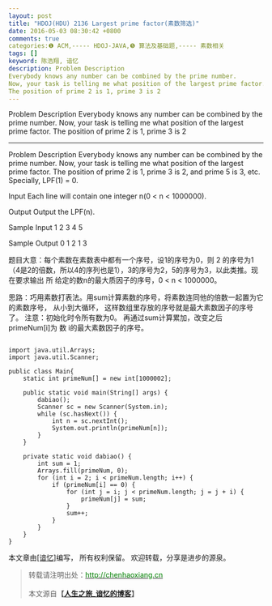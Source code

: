```yaml
---
layout: post
title: "HDOJ(HDU) 2136 Largest prime factor(素数筛选)"
date: 2016-05-03 08:30:42 +0800
comments: true
categories:❶ ACM,----- HDOJ-JAVA,❺ 算法及基础题,----- 素数相关
tags: []
keyword: 陈浩翔, 谙忆
description: Problem Description 
Everybody knows any number can be combined by the prime number. 
Now, your task is telling me what position of the largest prime factor. 
The position of prime 2 is 1, prime 3 is 2 
---
```



Problem Description 
Everybody knows any number can be combined by the prime number. 
Now, your task is telling me what position of the largest prime factor. 
The position of prime 2 is 1, prime 3 is 2
<!-- more -->
----------

Problem Description
Everybody knows any number can be combined by the prime number.
Now, your task is telling me what position of the largest prime factor.
The position of prime 2 is 1, prime 3 is 2, and prime 5 is 3, etc.
Specially, LPF(1) = 0.

 

Input
Each line will contain one integer n(0 < n < 1000000).

 

Output
Output the LPF(n).

 

Sample Input
1
2
3
4
5
 

Sample Output
0
1
2
1
3


题目大意：每个素数在素数表中都有一个序号，设1的序号为0，则 2
的序号为1（4是2的倍数，所以4的序列也是1），3的序号为2，5的序号为3，以此类推。现在要求输出 所
给定的数n的最大质因子的序号，0 < n < 1000000。

思路：巧用素数打表法。用sum计算素数的序号，将素数连同他的倍数一起置为它的素数序号， 从小到大循环， 这样数组里存放的序号就是最大素数因子的序号了。
注意：初始化时令所有数为0。
再通过sum计算累加，改变之后primeNum[i]为 数 i的最大素数因子的序号。

```

import java.util.Arrays;
import java.util.Scanner;

public class Main{
	static int primeNum[] = new int[1000002];

	public static void main(String[] args) {
		dabiao();
		Scanner sc = new Scanner(System.in);
		while (sc.hasNext()) {
			int n = sc.nextInt();
			System.out.println(primeNum[n]);
		}
	}

	private static void dabiao() {
		int sum = 1;
		Arrays.fill(primeNum, 0);
		for (int i = 2; i < primeNum.length; i++) {
			if (primeNum[i] == 0) {
				for (int j = i; j < primeNum.length; j = j + i) {
					primeNum[j] = sum;
				}
				sum++;
			}
		}
	}
}

```

本文章由<a href="http://chenhaoxiang.cn/">[谙忆]</a>编写， 所有权利保留。 
欢迎转载，分享是进步的源泉。
<blockquote cite='陈浩翔'>
<p background-color='#D3D3D3'>转载请注明出处：<a href='http://chenhaoxiang.cn'><font color="green">http://chenhaoxiang.cn</font></a><br><br>
本文源自<strong>【<a href='http://chenhaoxiang.cn' target='_blank'>人生之旅_谙忆的博客</a>】</strong></p>
</blockquote>
